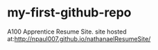 # my-first-github-repo
A100 Apprentice Resume Site.
site hosted at:http://npaul007.github.io/nathanaelResumeSite/
